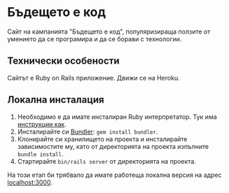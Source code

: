 # Бъдещето е код

Сайт на кампанията "Бъдещето е код", популяризираща ползите от умението да се програмира и да се борави с технологии.

## Технически особености

Сайтът е Ruby on Rails приложение. Движи се на Heroku.

## Локална инсталация

1. Необходимо е да имате инсталиран Ruby интерпретатор. Тук има [инструкции как](http://2014.fmi.ruby.bg/topics/1).
2. Инсталирайте си [Bundler](http://bundler.io/): `gem install bundler`.
3. Клонирайте си хранилището на проекта и инсталирайте зависимостите му, като от директорията на проекта изпълните `bundle install`.
4. Стартирайте `bin/rails server` от директорията на проекта.

На този етап би трябвало да имате работеща локална версия на адрес [localhost:3000](http://localhost:3000).
